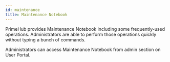 ```yaml
---
id: maintenance
title: Maintenance Notebook
---
```


PrimeHub provides Maintenance Notebook including some frequently-used operations. Administrators are able to perform those operations quickly without typing a bunch of commands.

Administrators can access Maintenance Notebook from admin section on User Portal.
